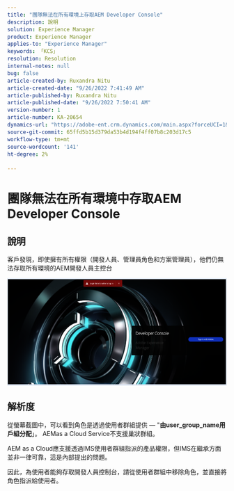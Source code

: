```yaml
---
title: "團隊無法在所有環境上存取AEM Developer Console"
description: 說明
solution: Experience Manager
product: Experience Manager
applies-to: "Experience Manager"
keywords: 「KCS」
resolution: Resolution
internal-notes: null
bug: false
article-created-by: Ruxandra Nitu
article-created-date: "9/26/2022 7:41:49 AM"
article-published-by: Ruxandra Nitu
article-published-date: "9/26/2022 7:50:41 AM"
version-number: 1
article-number: KA-20654
dynamics-url: "https://adobe-ent.crm.dynamics.com/main.aspx?forceUCI=1&pagetype=entityrecord&etn=knowledgearticle&id=d4a7c7a8-6e3d-ed11-9db1-002248086a73"
source-git-commit: 65ffd5b15d379da53b4d194f4ff07b8c203d17c5
workflow-type: tm+mt
source-wordcount: '141'
ht-degree: 2%

---
```


# 團隊無法在所有環境中存取AEM Developer Console

## 說明


客戶發現，即使擁有所有權限（開發人員、管理員角色和方案管理員），他們仍無法存取所有環境的AEM開發人員主控台

![](assets/___c5e8bdde-6f3d-ed11-9db1-002248086a73___.png)


## 解析度


從螢幕截圖中，可以看到角色是透過使用者群組提供 — &quot;<b>由user_group_name用戶組分配</b>」。
AEMas a Cloud Service不支援巢狀群組。

AEM as a Cloud應支援透過IMS使用者群組指派的產品權限，但IMS在繼承方面並非一律可靠，這是內部提出的問題。



因此，為使用者能夠存取開發人員控制台，請從使用者群組中移除角色，並直接將角色指派給使用者。
